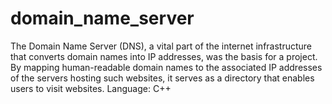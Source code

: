 # domain_name_server
The Domain Name Server (DNS), a vital part of the internet infrastructure  that converts domain names into IP addresses, was the basis for a project. By mapping human-readable domain names to the associated IP addresses of the servers hosting such websites, it serves as a directory that enables users to visit websites. Language: C++
